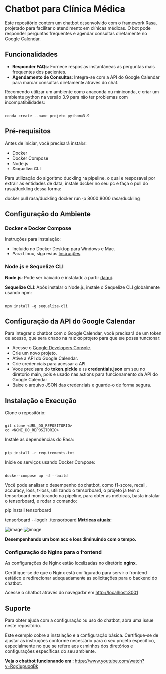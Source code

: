 <h1>Chatbot para Clínica Médica</h1>
<p>Este repositório contém um chatbot desenvolvido com o framework Rasa, projetado para facilitar o atendimento em clínicas médicas. O bot pode responder perguntas frequentes e agendar consultas diretamente no Google Calendar.</p>

<h2>Funcionalidades</h2>
<ul>
  <li><strong>Responder FAQs</strong>: Fornece respostas instantâneas às perguntas mais frequentes dos pacientes.</li>
  <li><strong>Agendamento de Consultas</strong>: Integra-se com a API do Google Calendar para marcar consultas diretamente através do chat.</li>
</ul>

<p>Recomendo utilizar um ambiente como anaconda ou miniconda, e criar um ambiente python na versão 3.9 para não ter problemas com incompatibilidades:</p>
<code>
conda create --name projeto python=3.9
</code>

<h2>Pré-requisitos</h2>
<p>Antes de iniciar, você precisará instalar:</p>
<ul>
  <li>Docker</li>
  <li>Docker Compose</li>
  <li>Node.js</li>
  <li>Sequelize CLI</li>
</ul>

Para utilização do algoritmo duckling na pipeline, o qual e resposavel por extrair as entidades de data, instale docker no seu pc e faça o pull do rasa/duckling dessa forma:

docker pull rasa/duckling
docker run -p 8000:8000 rasa/duckling


<h2>Configuração do Ambiente</h2>
<h3>Docker e Docker Compose</h3>
<p>Instruções para instalação:</p>
<ul>
  <li>Incluído no Docker Desktop para Windows e Mac.</li>
  <li>Para Linux, siga estas <a href="https://docs.docker.com/compose/install/">instruções</a>.</li>
</ul>

<h3>Node.js e Sequelize CLI</h3>
<p><strong>Node.js</strong>: Pode ser baixado e instalado a partir <a href="https://nodejs.org/">daqui</a>.</p>
<p><strong>Sequelize CLI</strong>: Após instalar o Node.js, instale o Sequelize CLI globalmente usando npm:</p>
<code>
npm install -g sequelize-cli
</code>

<h2>Configuração da API do Google Calendar</h2>
<p>Para integrar o chatbot com o Google Calendar, você precisará de um token de acesso, que será criado na raiz do projeto para que ele possa funcionar:</p>
<ul>
  <li>Acesse o <a href="https://console.developers.google.com/">Google Developers Console</a>.</li>
  <li>Crie um novo projeto.</li>
  <li>Ative a API do Google Calendar.</li>
  <li>Crie credenciais para acessar a API.</li>
  <li>Voce precisara do <strong>token.pickle</strong> e as <strong>credentials.json</strong> em seu no diretorio main, pois e usado nas actions para funcionamento da API do Google Calendar</li>
  <li>Baixe o arquivo JSON das credenciais e guarde-o de forma segura.</li>
</ul>

<h2>Instalação e Execução</h2>
<p>Clone o repositório:</p>
<code>
git clone &lt;URL_DO_REPOSITORIO&gt;
cd &lt;NOME_DO_REPOSITORIO&gt;
</code>

<p>Instale as dependências do Rasa:</p>
<code>
pip install -r requirements.txt
</code>

<p>Inicie os serviços usando Docker Compose:</p>
<code>
docker-compose up -d --build
</code>

Você pode analisar o desempenho do chatbot, como f1-score, recall, accuracy, loss, t-loss, utilizando o tensorboard, o projeto ja tem o tensorboard monitorando na pipeline, para obter as métricas, basta instalar o tensorboard, e rodar o comando: 

pip install tensorboard

tensorboard --logdir ./tensorboard
<strong>Métricas atuais: </strong>

![image](https://github.com/vandharlok/rasa-chatbot/assets/104177726/9e6c9697-a296-4fd2-8819-c27c2dacaa36)
![image](https://github.com/vandharlok/rasa-chatbot/assets/104177726/3e43f652-0dbe-4271-9bc6-0614f399f196)


<strong> Desempenhando um bom acc e loss diminuindo com o tempo. </strong>


<h3>Configuração do Nginx para o frontend</h3>
<p>As configurações de Nginx estão localizadas no diretório <strong>nginx</strong>.</p>
<p>Certifique-se de que o Nginx está configurado para servir o frontend estático e redirecionar adequadamente as solicitações para o backend do chatbot.</p>
<p>Acesse o chatbot através do navegador em <a href="http://localhost:3001">http://localhost:3001</a></p>

<h2>Suporte</h2>
<p>Para obter ajuda com a configuração ou uso do chatbot, abra uma issue neste repositório.</p>

<p>Este exemplo cobre a instalação e a configuração básica. Certifique-se de ajustar as instruções conforme necessário para o seu projeto específico, especialmente no que se refere aos caminhos dos diretórios e configurações específicas do seu ambiente.</p>


<strong> Veja o chatbot funcionando em : </strong> 
https://www.youtube.com/watch?v=Rgx1upuoqBk
